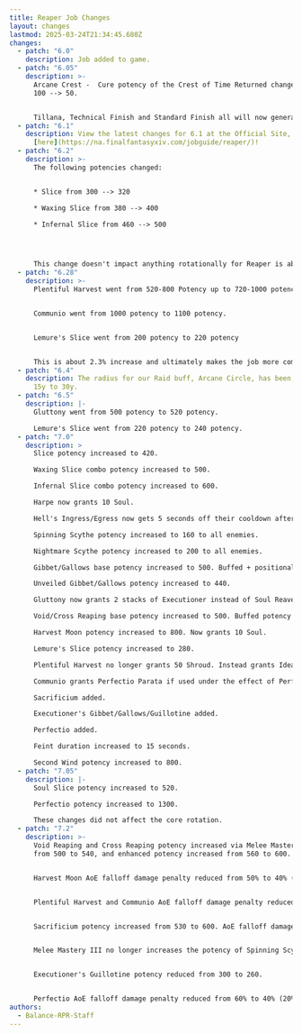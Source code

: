 ```yaml
---
title: Reaper Job Changes
layout: changes
lastmod: 2025-03-24T21:34:45.680Z
changes:
  - patch: "6.0"
    description: Job added to game.
  - patch: "6.05"
    description: >-
      Arcane Crest -  Cure potency of the Crest of Time Returned changed from
      100 --> 50.


      Tillana, Technical Finish and Standard Finish all will now generate Immortal Sacrifices.
  - patch: "6.1"
    description: View the latest changes for 6.1 at the Official Site, located
      [here](https://na.finalfantasyxiv.com/jobguide/reaper/)!
  - patch: "6.2"
    description: >-
      The following potencies changed:


      * Slice from 300 --> 320

      * Waxing Slice from 380 --> 400

      * Infernal Slice from 460 --> 500




      This change doesn't impact anything rotationally for Reaper is about a 1.5% increase in overall damage
  - patch: "6.28"
    description: >-
      Plentiful Harvest went from 520-800 Potency up to 720-1000 potency.


      Communio went from 1000 potency to 1100 potency.


      Lemure's Slice went from 200 potency to 220 potency


      This is about 2.3% increase and ultimately makes the job more competitive with other melee. All of this damage is in the burst window which also impacts how well a RPR performs in raid buffs.
  - patch: "6.4"
    description: The radius for our Raid buff, Arcane Circle, has been doubled from
      15y to 30y.
  - patch: "6.5"
    description: |-
      Gluttony went from 500 potency to 520 potency.

      Lemure's Slice went from 220 potency to 240 potency.
  - patch: "7.0"
    description: >
      Slice potency increased to 420.

      Waxing Slice combo potency increased to 500.

      Infernal Slice combo potency increased to 600.

      Harpe now grants 10 Soul.

      Hell's Ingress/Egress now gets 5 seconds off their cooldown after using the Enhanced Harpe proc.

      Spinning Scythe potency increased to 160 to all enemies.

      Nightmare Scythe potency increased to 200 to all enemies. 

      Gibbet/Gallows base potency increased to 500. Buffed + positional potency is now 620 for both.

      Unveiled Gibbet/Gallows potency increased to 440.

      Gluttony now grants 2 stacks of Executioner instead of Soul Reaver. Enshroud now grants Oblatio, allowing the use of Sacrificium.

      Void/Cross Reaping base potency increased to 500. Buffed potency is now 560 for both.

      Harvest Moon potency increased to 800. Now grants 10 Soul.

      Lemure's Slice potency increased to 280.

      Plentiful Harvest no longer grants 50 Shroud. Instead grants Ideal Host for 30 seconds allowing the next Enshroud to be free. Also grants Perfectio Oculta for 30 seconds.

      Communio grants Perfectio Parata if used under the effect of Perfectio Oculta.

      Sacrificium added.

      Executioner's Gibbet/Gallows/Guillotine added.

      Perfectio added.

      Feint duration increased to 15 seconds.

      Second Wind potency increased to 800.
  - patch: "7.05"
    description: |-
      Soul Slice potency increased to 520.

      Perfectio potency increased to 1300.

      These changes did not affect the core rotation.
  - patch: "7.2"
    description: >-
      Void Reaping and Cross Reaping potency increased via Melee Mastery III
      from 500 to 540, and enhanced potency increased from 560 to 600. 


      Harvest Moon AoE falloff damage penalty reduced from 50% to 40% (10% more damage to additional targets).


      Plentiful Harvest and Communio AoE falloff damage penalty reduced from 60% to 40% (20% more damage to additional targets).


      Sacrificium potency increased from 530 to 600. AoE falloff damage penalty reduced from 50% to 40% (10% more damage to additional targets).


      Melee Mastery III no longer increases the potency of Spinning Scythe and Nightmare Scythe (potency of Spinning Scythe reduced from 180 to 160, potency of Nightmare Scythe reduced from 160 to 140, combo potency reduced from 200 to 180).


      Executioner's Guillotine potency reduced from 300 to 260.


      Perfectio AoE falloff damage penalty reduced from 60% to 40% (20% more damage to additional targets).
authors:
  - Balance-RPR-Staff
---
```

